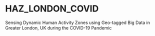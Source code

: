 # HAZ_LONDON_COVID
Sensing Dynamic Human Activity Zones using Geo-tagged Big Data in Greater London, UK during the COVID-19 Pandemic
